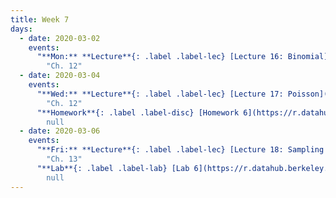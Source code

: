 ```yaml
---
title: Week 7
days:
  - date: 2020-03-02
    events:
      "**Mon:** **Lecture**{: .label .label-lec} [Lecture 16: Binomial](https://ph142-ucb.github.io/sp20/src/lec/l16-binomial.pdf) [(webcast)](https://www.youtube.com/watch?v=twwHREG7U7Y) [(code)](https://r.datahub.berkeley.edu/)":
        "Ch. 12"
  - date: 2020-03-04
    events:
      "**Wed:** **Lecture**{: .label .label-lec} [Lecture 17: Poisson](https://ph142-ucb.github.io/sp20/src/lec/l17-poisson.pdf) [(webcast)](https://www.youtube.com/watch?v=dtmMhKA5fac) [(code)](https://r.datahub.berkeley.edu/)":
        "Ch. 12"
      "**Homework**{: .label .label-disc} [Homework 6](https://r.datahub.berkeley.edu/) (Due Mar 13th) ~~(Due Mar 10th)~~":
        null
  - date: 2020-03-06
    events:
      "**Fri:** **Lecture**{: .label .label-lec} [Lecture 18: Sampling and the Central Limit Theorem](https://ph142-ucb.github.io/sp20/src/lec/l18-central-limit.pdf) [(webcast)](https://www.youtube.com/watch?v=MQ5vTUIT37I) [(code)](https://r.datahub.berkeley.edu/)":
        "Ch. 13"
      "**Lab**{: .label .label-lab} [Lab 6](https://r.datahub.berkeley.edu/) (Due Mar 6th)":
        null
---
```

